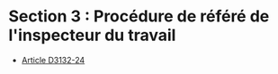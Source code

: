 # Section 3 : Procédure de référé de l'inspecteur du travail

* [Article D3132-24](./LEGIARTI000018534353.md)
